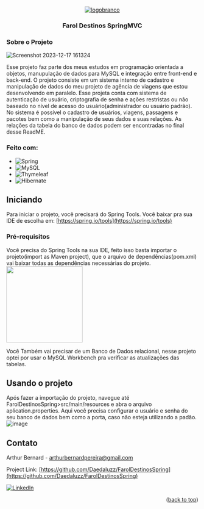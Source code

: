 <br/>
<div align="center">
  <a href="https://github.com/Daedaluzz/FarolDestinosSpring">

![logobranco](https://github.com/Daedaluzz/FarolDestinosSpring/assets/140291514/a31cd0e5-21ad-44f7-9f10-36a38010f585)

 </a>

<h3 align="center">Farol Destinos SpringMVC</h3>
</div>

### Sobre o Projeto

![Screenshot 2023-12-17 161324](https://github.com/Daedaluzz/FarolDestinosSpring/assets/140291514/95be57f0-88e4-47a5-af9d-ef95b8646751)


Esse projeto faz parte dos meus estudos em programação orientada a objetos, manupulação de dados para MySQL e integração entre front-end e back-end.
O projeto consiste em um sistema interno de cadastro e manipulação de dados do meu projeto de agência de viagens que estou desenvolvendo em paralelo. Esse projeta conta com sistema de autenticação de usuário, criptografia de senha e ações restristas ou não baseado no nível de acesso do usuário(administrador ou usuário padrão).
No sistema é possível o cadastro de usuários, viagens, passagens e pacotes bem como a manipulação de seus dados e suas relações. As relações da tabela do banco de dados podem ser encontradas no final desse ReadME.
 

### Feito com:

* ![Spring](https://img.shields.io/badge/spring-%236DB33F.svg?style=for-the-badge&logo=spring&logoColor=white)
* ![MySQL](https://img.shields.io/badge/mysql-%2300f.svg?style=for-the-badge&logo=mysql&logoColor=white)
* ![Thymeleaf](https://img.shields.io/badge/Thymeleaf-%23005C0F.svg?style=for-the-badge&logo=Thymeleaf&logoColor=white)
* ![Hibernate](https://img.shields.io/badge/Hibernate-59666C?style=for-the-badge&logo=Hibernate&logoColor=white)

## Iniciando

Para iniciar o projeto, você precisará do Spring Tools. Você baixar pra sua IDE de escolha em: [https://spring.io/tools](https://spring.io/tools)

### Pré-requisitos

Você precisa do Spring Tools na sua IDE, feito isso basta importar o projeto(import as Maven project), que o arquivo de dependências(pom.xml) vai baixar todas as dependências necessárias do projeto.
<img src= "https://github.com/Daedaluzz/FarolDestinosSpring/assets/140291514/ea663d79-cfae-48a4-b531-faf0f6aa1308" width="200" height="200">

Você Também vai precisar de um Banco de Dados relacional, nesse projeto optei por usar o MySQL Workbench pra verificar as atualizações das tabelas.

## Usando o projeto

Após fazer a importação do projeto, navegue até FarolDestinosSpring>src/main/resources e abra o arquivo aplication.properties. Aqui você precisa configurar o usuário e senha do seu banco de dados bem como a porta, caso não esteja utilizando a padão.
![image](https://github.com/Daedaluzz/FarolDestinosSpring/assets/140291514/299e3997-bcb2-47d5-8900-ba82ac9fd3ad)

## Contato

Arthur Bernard - arthurbernardpereira@gmail.com

Project Link: [https://github.com/Daedaluzz/FarolDestinosSpring](https://github.com/Daedaluzz/FarolDestinosSpring)

<a href="https://www.linkedin.com/in/ber-arthur/">![LinkedIn](https://img.shields.io/badge/linkedin-%230077B5.svg?style=for-the-badge&logo=linkedin&logoColor=white)
</a>
<p align="right">(<a href="#readme-top">back to top</a>)</p>
